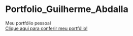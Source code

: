 # Portfolio_Guilherme_Abdalla
 Meu portfólio pessoal <br/>
[Clique aqui para conferir meu portfólio!](https://htmlpreview.github.io/?https://github.com/GuilhermeAbdalla/Portfolio_Guilherme_Abdalla/blob/main/index.html)

